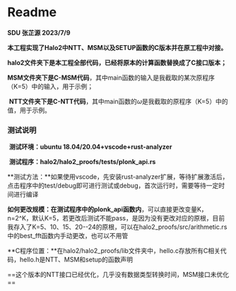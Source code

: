 # Readme

**SDU    张芷源    2023/7/9**

​        **本工程实现了Halo2中NTT、MSM以及SETUP函数的C版本并在原工程中对接。**

​        **halo2文件夹下是本工程全部代码，已经将原本的计算函数替换成了C接口版本；**

​		**MSM文件夹下是C-MSM代码**，其中main函数的输入是我截取的某次原程序（K=5）中的输入，用于示例；

​		**NTT文件夹下是C-NTT代码**，其中main函数的$\omega$是我截取的原程序（K=5）中的值，用于示例。



### 测试说明

​		**测试环境：ubuntu 18.04/20.04+vscode+rust-analyzer**

​		**测试程序：halo2/halo2_proofs/tests/plonk_api.rs** 

​		**测试方法：**如果使用vscode，先安装rust-analyzer扩展，等待扩展激活后，点击程序中的test/debug即可进行测试或debug，首次运行时，需要等待一定时							间进行编译

​		**如何更改规模：**在测试程序中的**plonk_api函数内**，可以直接更改变量K，n=2^K，默认K=5，若更改后测试不能pass，是因为没有更改对应的原根，目前我存入了K=5、10、15、20--24的原根，可以在halo2_proofs/src/arithmetic.rs中的best_fft函数内手动更改，也可以不用管

​		**C程序位置：**在halo2/halo2_proofs/lib文件夹中，hello.c存放所有C相关代码，hello.h是NTT、MSM和setup的函数声明

​		==这个版本的NTT接口已经优化，几乎没有数据类型转换时间，MSM接口未优化==

